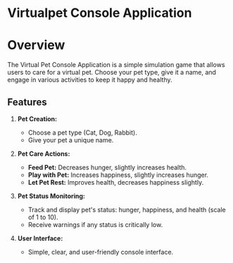 # Virtualpet Console Application
# Overview

The Virtual Pet Console Application is a simple simulation game that allows users to care for a virtual pet. Choose your pet type, give it a name, and engage in various activities to keep it happy and healthy.

## Features

1. **Pet Creation:**
   - Choose a pet type (Cat, Dog, Rabbit).
   - Give your pet a unique name.

2. **Pet Care Actions:**
   - **Feed Pet:** Decreases hunger, slightly increases health.
   - **Play with Pet:** Increases happiness, slightly increases hunger.
   - **Let Pet Rest:** Improves health, decreases happiness slightly.

3. **Pet Status Monitoring:**
   - Track and display pet's status: hunger, happiness, and health (scale of 1 to 10).
   - Receive warnings if any status is critically low.

4. **User Interface:**
   - Simple, clear, and user-friendly console interface.
